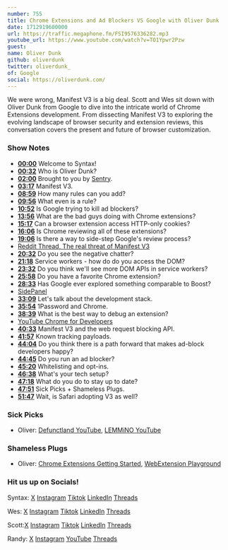 ```yaml
---
number: 755
title: Chrome Extensions and Ad Blockers VS Google with Oliver Dunk
date: 1712919600000
url: https://traffic.megaphone.fm/FSI9576336282.mp3
youtube_url: https://www.youtube.com/watch?v=TO1Ypwr2Pzw
guest: 
name: Oliver Dunk
github: oliverdunk
twitter: oliverdunk_
of: Google
social: https://oliverdunk.com/
---
```


We were wrong, Manifest V3 is a big deal. Scott and Wes sit down with Oliver Dunk from Google to dive into the intricate world of Chrome Extensions development. From dissecting Manifest V3 to exploring the evolving landscape of browser security and extension reviews, this conversation covers the present and future of browser customization.

### Show Notes

* **[00:00](#t=00:00)** Welcome to Syntax!
* **[00:32](#t=00:32)** Who is Oliver Dunk?
* **[02:00](#t=02:00)** Brought to you by [Sentry](www.sentry.io/syntax).
* **[03:17](#t=03:17)** Manifest V3.
* **[08:59](#t=08:59)** How many rules can you add?
* **[09:56](#t=09:56)** What even is a rule?
* **[10:52](#t=10:52)** Is Google trying to kill ad blockers?
* **[13:56](#t=13:56)** What are the bad guys doing with Chrome extensions?
* **[15:17](#t=15:17)** Can a browser extension access HTTP-only cookies?
* **[16:06](#t=16:06)** Is Chrome reviewing all of these extensions?
* **[19:06](#t=19:06)** Is there a way to side-step Google's review process?
* [Reddit Thread, The real threat of Manifest V3](https://www.reddit.com/r/uBlockOrigin/comments/17as8o8/the_real_threat_of_manifest_v3/)
* **[20:32](#t=20:32)** Do you see the negative chatter?
* **[21:18](#t=21:18)** Service workers - how do do you access the DOM?
* **[23:32](#t=23:32)** Do you think we'll see more DOM APIs in service workers?
* **[25:58](#t=25:58)** Do you have a favorite Chrome extension?
* **[28:33](#t=28:33)** Has Google ever explored something comparable to Boost?
* [SidePanel](https://developer.chrome.com/docs/extensions/reference/api/sidePanel)
* **[33:09](#t=33:09)** Let's talk about the development stack.
* **[35:54](#t=35:54)** 1Password and Chrome.
* **[38:39](#t=38:39)** What is the best way to debug an extension?
* [YouTube Chrome for Developers](https://www.youtube.com/watch?v=Ta-YTDhiBIQ)
* **[40:33](#t=40:33)** Manifest V3 and the web request blocking API.
* **[41:57](#t=41:57)** Known tracking payloads.
* **[44:04](#t=44:04)** Do you think there is a path forward that makes ad-block developers happy?
* **[44:45](#t=44:45)** Do you run an ad blocker?
* **[45:20](#t=45:20)** Whitelisting and opt-ins.
* **[46:38](#t=46:38)** What's your tech setup?
* **[47:18](#t=47:18)** What do you do to stay up to date?
* **[47:51](#t=47:51)** Sick Picks + Shameless Plugs.
* **[51:47](#t=51:47)** Wait, is Safari adopting V3 as well?

### Sick Picks

- Oliver: [Defunctland YouTube](https://www.youtube.com/@Defunctland), [LEMMiNO YouTube](https://www.youtube.com/@LEMMiNO)

### Shameless Plugs

- Oliver: [Chrome Extensions Getting Started](https://developer.chrome.com/docs/extensions/get-started), [WebExtension Playground](https://play.web-extensions.dev/)

### Hit us up on Socials!

Syntax: [X](https://twitter.com/syntaxfm) [Instagram](https://www.instagram.com/syntax_fm/) [Tiktok](https://www.tiktok.com/@syntaxfm) [LinkedIn](https://www.linkedin.com/company/96077407/admin/feed/posts/) [Threads](https://www.threads.net/@syntax_fm)

Wes: [X](https://twitter.com/wesbos) [Instagram](https://www.instagram.com/wesbos/) [Tiktok](https://www.tiktok.com/@wesbos) [LinkedIn](https://www.linkedin.com/in/wesbos/) [Threads](https://www.threads.net/@wesbos)

Scott:[X](https://twitter.com/stolinski) [Instagram](https://www.instagram.com/stolinski/) [Tiktok](https://www.tiktok.com/@stolinski) [LinkedIn](https://www.linkedin.com/in/stolinski/) [Threads](https://www.threads.net/@stolinski)

Randy: [X](https://twitter.com/randyrektor) [Instagram](https://www.instagram.com/randyrektor/) [YouTube](https://www.youtube.com/@randyrektor) [Threads](https://www.threads.net/@randyrektor)
